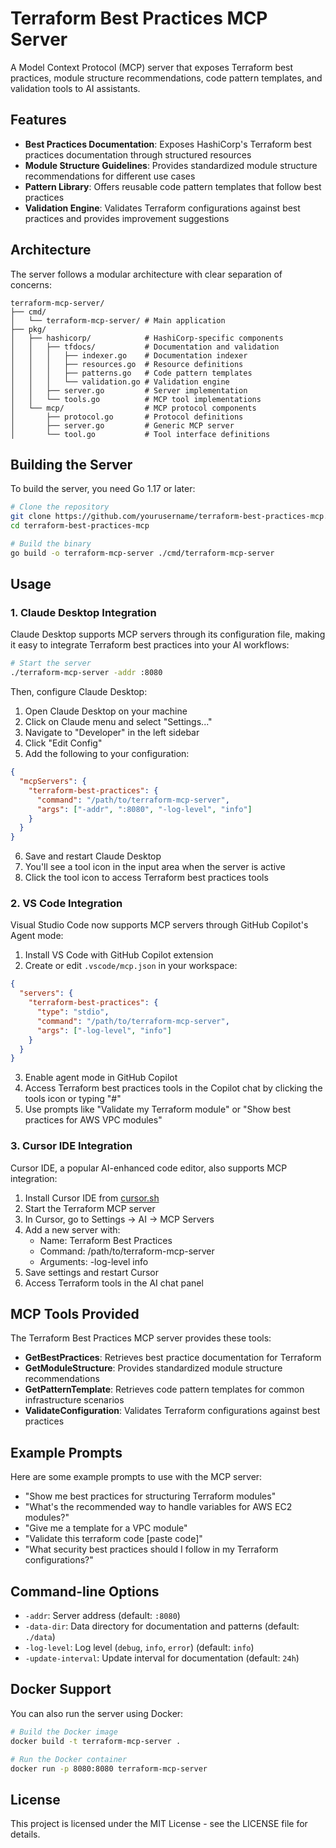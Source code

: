 # Terraform Best Practices MCP Server

A Model Context Protocol (MCP) server that exposes Terraform best practices, module structure recommendations, code pattern templates, and validation tools to AI assistants.

## Features

- **Best Practices Documentation**: Exposes HashiCorp's Terraform best practices documentation through structured resources
- **Module Structure Guidelines**: Provides standardized module structure recommendations for different use cases
- **Pattern Library**: Offers reusable code pattern templates that follow best practices
- **Validation Engine**: Validates Terraform configurations against best practices and provides improvement suggestions

## Architecture

The server follows a modular architecture with clear separation of concerns:

```
terraform-mcp-server/
├── cmd/
│   └── terraform-mcp-server/ # Main application
├── pkg/
│   ├── hashicorp/            # HashiCorp-specific components
│   │   ├── tfdocs/           # Documentation and validation
│   │   │   ├── indexer.go    # Documentation indexer
│   │   │   ├── resources.go  # Resource definitions
│   │   │   ├── patterns.go   # Code pattern templates
│   │   │   └── validation.go # Validation engine
│   │   ├── server.go         # Server implementation
│   │   └── tools.go          # MCP tool implementations
│   └── mcp/                  # MCP protocol components
│       ├── protocol.go       # Protocol definitions
│       ├── server.go         # Generic MCP server
│       └── tool.go           # Tool interface definitions
```

## Building the Server

To build the server, you need Go 1.17 or later:

```bash
# Clone the repository
git clone https://github.com/yourusername/terraform-best-practices-mcp.git
cd terraform-best-practices-mcp

# Build the binary
go build -o terraform-mcp-server ./cmd/terraform-mcp-server
```

## Usage

### 1. Claude Desktop Integration

Claude Desktop supports MCP servers through its configuration file, making it easy to integrate Terraform best practices into your AI workflows:

```bash
# Start the server
./terraform-mcp-server -addr :8080
```

Then, configure Claude Desktop:

1. Open Claude Desktop on your machine
2. Click on Claude menu and select "Settings..."
3. Navigate to "Developer" in the left sidebar
4. Click "Edit Config"
5. Add the following to your configuration:

```json
{
  "mcpServers": {
    "terraform-best-practices": {
      "command": "/path/to/terraform-mcp-server",
      "args": ["-addr", ":8080", "-log-level", "info"]
    }
  }
}
```

6. Save and restart Claude Desktop
7. You'll see a tool icon in the input area when the server is active
8. Click the tool icon to access Terraform best practices tools

### 2. VS Code Integration

Visual Studio Code now supports MCP servers through GitHub Copilot's Agent mode:

1. Install VS Code with GitHub Copilot extension
2. Create or edit `.vscode/mcp.json` in your workspace:

```json
{
  "servers": {
    "terraform-best-practices": {
      "type": "stdio",
      "command": "/path/to/terraform-mcp-server",
      "args": ["-log-level", "info"]
    }
  }
}
```

3. Enable agent mode in GitHub Copilot
4. Access Terraform best practices tools in the Copilot chat by clicking the tools icon or typing "#"
5. Use prompts like "Validate my Terraform module" or "Show best practices for AWS VPC modules"

### 3. Cursor IDE Integration

Cursor IDE, a popular AI-enhanced code editor, also supports MCP integration:

1. Install Cursor IDE from [cursor.sh](https://cursor.sh)
2. Start the Terraform MCP server
3. In Cursor, go to Settings → AI → MCP Servers
4. Add a new server with:
   - Name: Terraform Best Practices
   - Command: /path/to/terraform-mcp-server
   - Arguments: -log-level info
5. Save settings and restart Cursor
6. Access Terraform tools in the AI chat panel

## MCP Tools Provided

The Terraform Best Practices MCP server provides these tools:

- **GetBestPractices**: Retrieves best practice documentation for Terraform
- **GetModuleStructure**: Provides standardized module structure recommendations
- **GetPatternTemplate**: Retrieves code pattern templates for common infrastructure scenarios
- **ValidateConfiguration**: Validates Terraform configurations against best practices

## Example Prompts

Here are some example prompts to use with the MCP server:

- "Show me best practices for structuring Terraform modules"
- "What's the recommended way to handle variables for AWS EC2 modules?"
- "Give me a template for a VPC module"
- "Validate this terraform code [paste code]"
- "What security best practices should I follow in my Terraform configurations?"

## Command-line Options

- `-addr`: Server address (default: `:8080`)
- `-data-dir`: Data directory for documentation and patterns (default: `./data`)
- `-log-level`: Log level (`debug`, `info`, `error`) (default: `info`)
- `-update-interval`: Update interval for documentation (default: `24h`)

## Docker Support

You can also run the server using Docker:

```bash
# Build the Docker image
docker build -t terraform-mcp-server .

# Run the Docker container
docker run -p 8080:8080 terraform-mcp-server
```

## License

This project is licensed under the MIT License - see the LICENSE file for details.